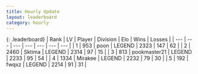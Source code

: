 ```yaml
---
title: Hourly Update
layout: leaderboard
category: hourly
---
```


{: .leaderboard}
| Rank | LV | Player | Division | Elo | Wins | Losses |
| --- | --- | --- | --- | --- | --- | --- |
| <span data-change="0">1</span> | 953 | <span title="ID: 540690">poon</span> | LEGEND | <span data-change="0">2323</span> | <span data-change="0">147</span> | <span data-change="0">62</span> |
| <span data-change="0">2</span> | 2460 | <span title="ID: 353063">Sktima</span> | LEGEND | <span data-change="0">2314</span> | <span data-change="0">97</span> | <span data-change="0">15</span> |
| <span data-change="0">3</span> | 813 | <span title="ID: 652474">pookmaster21</span> | LEGEND | <span data-change="0">2233</span> | <span data-change="0">95</span> | <span data-change="0">54</span> |
| <span data-change="0">4</span> | 1334 | <span title="ID: 416373">Mirakee</span> | LEGEND | <span data-change="0">2232</span> | <span data-change="0">79</span> | <span data-change="0">30</span> |
| <span data-change="0">5</span> | 192 | <span title="ID: 742416">fwqxz</span> | LEGEND | <span data-change="0">2214</span> | <span data-change="0">91</span> | <span data-change="0">31</span> |